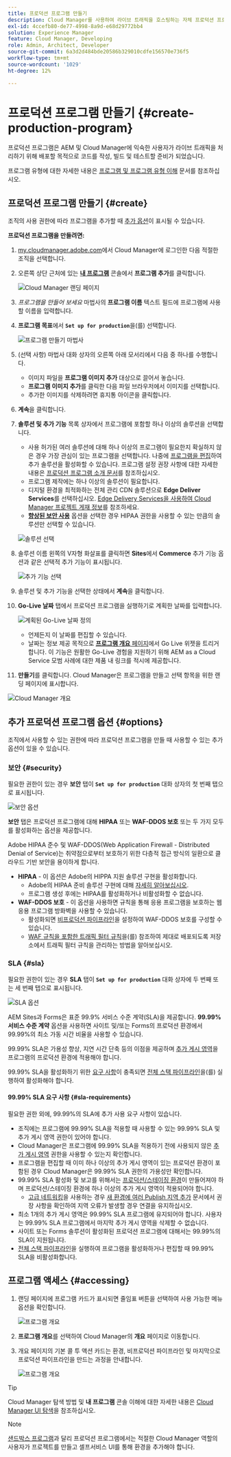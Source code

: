```yaml
---
title: 프로덕션 프로그램 만들기
description: Cloud Manager를 사용하여 라이브 트래픽을 호스팅하는 자체 프로덕션 프로그램을 만드는 방법을 알아봅니다.
exl-id: 4ccefb80-de77-4998-8a9d-e68d29772bb4
solution: Experience Manager
feature: Cloud Manager, Developing
role: Admin, Architect, Developer
source-git-commit: 6a3d2d484bde20586b329010cdfe156570e736f5
workflow-type: tm+mt
source-wordcount: '1029'
ht-degree: 12%

---
```



# 프로덕션 프로그램 만들기 {#create-production-program}

프로덕션 프로그램은 AEM 및 Cloud Manager에 익숙한 사용자가 라이브 트래픽을 처리하기 위해 배포할 목적으로 코드를 작성, 빌드 및 테스트할 준비가 되었습니다.

프로그램 유형에 대한 자세한 내용은 [프로그램 및 프로그램 유형 이해](program-types.md) 문서를 참조하십시오.

## 프로덕션 프로그램 만들기 {#create}

조직의 사용 권한에 따라 프로그램을 추가할 때 [추가 옵션](#options)이 표시될 수 있습니다.

**프로덕션 프로그램을 만들려면:**

1. [my.cloudmanager.adobe.com](https://my.cloudmanager.adobe.com/)에서 Cloud Manager에 로그인한 다음 적절한 조직을 선택합니다.

1. 오른쪽 상단 근처에 있는 **[내 프로그램](/help/implementing/cloud-manager/navigation.md#my-programs)** 콘솔에서 **프로그램 추가**&#x200B;를 클릭합니다.

   ![Cloud Manager 랜딩 페이지](assets/log-in.png)

1. *프로그램을 만들어 보세요* 마법사의 **프로그램 이름** 텍스트 필드에 프로그램에 사용할 이름을 입력합니다.

1. **프로그램 목표**&#x200B;에서 **`Set up for production`**&#x200B;을(를) 선택합니다.

   ![프로그램 만들기 마법사](assets/create-production-program.png)

1. (선택 사항) 마법사 대화 상자의 오른쪽 아래 모서리에서 다음 중 하나를 수행합니다.

   * 이미지 파일을 **프로그램 이미지 추가** 대상으로 끌어서 놓습니다.
   * **프로그램 이미지 추가**&#x200B;를 클릭한 다음 파일 브라우저에서 이미지를 선택합니다.
   * 추가한 이미지를 삭제하려면 휴지통 아이콘을 클릭합니다.

1. **계속**&#x200B;을 클릭합니다.

1. **솔루션 및 추가 기능** 목록 상자에서 프로그램에 포함할 하나 이상의 솔루션을 선택합니다.

   * 사용 허가된 여러 솔루션에 대해 하나 이상의 프로그램이 필요한지 확실하지 않은 경우 가장 관심이 있는 프로그램을 선택합니다. 나중에 [프로그램을 편집](/help/implementing/cloud-manager/getting-access-to-aem-in-cloud/editing-programs.md)하여 추가 솔루션을 활성화할 수 있습니다. 프로그램 설정 권장 사항에 대한 자세한 내용은 [프로덕션 프로그램 소개 문서](/help/implementing/cloud-manager/getting-access-to-aem-in-cloud/introduction-production-programs.md)를 참조하십시오.
   * 프로그램 제작에는 하나 이상의 솔루션이 필요합니다.
   * 디지털 환경을 최적화하는 전체 관리 CDN 솔루션으로 **Edge Deliver Services**&#x200B;를 선택하십시오. [Edge Delivery Services을 사용하여 Cloud Manager 프로젝트 게재 정보](#edge-overview)를 참조하세요.
   * **[향상된 보안 사용](#security)** 옵션을 선택한 경우 HIPAA 권한을 사용할 수 있는 만큼의 솔루션만 선택할 수 있습니다.

   ![솔루션 선택](/help/implementing/cloud-manager/assets/add-production-program-with-edge.png)

1. 솔루션 이름 왼쪽의 V자형 화살표를 클릭하면 **Sites**&#x200B;에서 **Commerce** 추가 기능 옵션과 같은 선택적 추가 기능이 표시됩니다.

   ![추가 기능 선택](assets/setup-prod-commerce.png)

1. 솔루션 및 추가 기능을 선택한 상태에서 **계속**&#x200B;을 클릭합니다.

1. **Go-Live 날짜** 탭에서 프로덕션 프로그램을 실행하기로 계획한 날짜를 입력합니다.

   ![계획된 Go-Live 날짜 정의](assets/set-up-go-live.png)

   * 언제든지 이 날짜를 편집할 수 있습니다.
   * 날짜는 정보 제공 목적으로 [**프로그램 개요** 페이지](/help/implementing/cloud-manager/getting-access-to-aem-in-cloud/editing-programs.md#program-overview)에서 Go Live 위젯을 트리거합니다. 이 기능은 원활한 Go-Live 경험을 지원하기 위해 AEM as a Cloud Service 모범 사례에 대한 제품 내 링크를 적시에 제공합니다.

1. **만들기**&#x200B;를 클릭합니다. Cloud Manager은 프로그램을 만들고 선택 항목을 위한 랜딩 페이지에 표시합니다.

![Cloud Manager 개요](assets/navigate-cm.png)

## 추가 프로덕션 프로그램 옵션 {#options}

조직에서 사용할 수 있는 권한에 따라 프로덕션 프로그램을 만들 때 사용할 수 있는 추가 옵션이 있을 수 있습니다.

### 보안 {#security}

필요한 권한이 있는 경우 **보안** 탭이 **`Set up for production`** 대화 상자의 첫 번째 탭으로 표시됩니다.

![보안 옵션](assets/create-production-program-security.png)

**보안** 탭은 프로덕션 프로그램에 대해 **HIPAA** 또는 **WAF-DDOS 보호** 또는 두 가지 모두를 활성화하는 옵션을 제공합니다.

Adobe HIPAA 준수 및 WAF-DDOS(Web Application Firewall - Distributed Denial of Service)는 취약점으로부터 보호하기 위한 다층적 접근 방식의 일환으로 클라우드 기반 보안을 용이하게 합니다.

* **HIPAA** - 이 옵션은 Adobe의 HIPPA 지원 솔루션 구현을 활성화합니다.
   * Adobe의 HIPAA 준비 솔루션 구현에 대해 [자세히 알아보십시오](https://www.adobe.com/trust/compliance/hipaa-ready.html).
   * 프로그램 생성 후에는 HIPAA를 활성화하거나 비활성화할 수 없습니다.
* **WAF-DDOS 보호** - 이 옵션을 사용하면 규칙을 통해 응용 프로그램을 보호하는 웹 응용 프로그램 방화벽을 사용할 수 있습니다.
   * 활성화되면 [비프로덕션 파이프라인](/help/implementing/cloud-manager/configuring-pipelines/configuring-non-production-pipelines.md)을 설정하여 WAF-DDOS 보호를 구성할 수 있습니다.
   * [WAF 규칙을 포함한 트래픽 필터 규칙](/help/security/traffic-filter-rules-including-waf.md)을(를) 참조하여 제대로 배포되도록 저장소에서 트래픽 필터 규칙을 관리하는 방법을 알아보십시오.

### SLA {#sla}

필요한 권한이 있는 경우 **SLA** 탭이 **`Set up for production`** 대화 상자에 두 번째 또는 세 번째 탭으로 표시됩니다.

![SLA 옵션](assets/create-production-program-sla.png)

AEM Sites과 Forms은 표준 99.9% 서비스 수준 계약(SLA)을 제공합니다. **99.99% 서비스 수준 계약** 옵션을 사용하면 사이트 및/또는 Forms의 프로덕션 환경에서 99.99%의 최소 가동 시간 비율을 사용할 수 있습니다.

99.99% SLA은 가용성 향상, 지연 시간 단축 등의 이점을 제공하며 [추가 게시 영역](/help/implementing/cloud-manager/manage-environments.md#multiple-regions)을 프로그램의 프로덕션 환경에 적용해야 합니다.

99.99% SLA을 활성화하기 위한 [요구 사항](#sla-requirements)이 충족되면 [전체 스택 파이프라인](/help/implementing/cloud-manager/configuring-pipelines/configuring-production-pipelines.md)을(를) 실행하여 활성화해야 합니다.

#### 99.99% SLA 요구 사항 {#sla-requirements}

필요한 권한 외에, 99.99%의 SLA에 추가 사용 요구 사항이 있습니다.

* 조직에는 프로그램에 99.99% SLA을 적용할 때 사용할 수 있는 99.99% SLA 및 추가 게시 영역 권한이 있어야 합니다.
* Cloud Manager은 프로그램에 99.99% SLA을 적용하기 전에 사용되지 않은 [추가 게시 영역](/help/implementing/cloud-manager/manage-environments.md#multiple-regions) 권한을 사용할 수 있는지 확인합니다.
* 프로그램을 편집할 때 이미 하나 이상의 추가 게시 영역이 있는 프로덕션 환경이 포함된 경우 Cloud Manager은 99.99% SLA 권한의 가용성만 확인합니다.
* 99.99% SLA 활성화 및 보고를 위해서는 [프로덕션/스테이징 환경](/help/implementing/cloud-manager/manage-environments.md#adding-environments)이 만들어져야 하며 프로덕션/스테이징 환경에 하나 이상의 추가 게시 영역이 적용되어야 합니다.
   * [고급 네트워킹](/help/security/configuring-advanced-networking.md)을 사용하는 경우 [새 환경에 여러 Publish 지역 추가](/help/implementing/cloud-manager/manage-environments.md#adding-regions) 문서에서 권장 사항을 확인하여 지역 오류가 발생할 경우 연결을 유지하십시오.
* 최소 1개의 추가 게시 영역은 99.99% SLA 프로그램에 유지되어야 합니다. 사용자는 99.99% SLA 프로그램에서 마지막 추가 게시 영역을 삭제할 수 없습니다.
* 사이트 또는 Forms 솔루션이 활성화된 프로덕션 프로그램에 대해서는 99.99%의 SLA이 지원됩니다.
* [전체 스택 파이프라인](/help/implementing/cloud-manager/configuring-pipelines/configuring-production-pipelines.md)을 실행하여 프로그램을 활성화하거나 편집할 때 99.99% SLA을 비활성화합니다.

## 프로그램 액세스 {#accessing}

1. 랜딩 페이지에 프로그램 카드가 표시되면 줄임표 버튼을 선택하여 사용 가능한 메뉴 옵션을 확인합니다.

   ![프로그램 개요](assets/program-overview.png)

1. **프로그램 개요**&#x200B;를 선택하여 Cloud Manager의 **개요** 페이지로 이동합니다.

1. 개요 페이지의 기본 콜 투 액션 카드는 환경, 비프로덕션 파이프라인 및 마지막으로 프로덕션 파이프라인을 만드는 과정을 안내합니다.

   ![프로그램 개요](assets/set-up-prod5.png)

>[!TIP]
>
>Cloud Manager 탐색 방법 및 **내 프로그램** 콘솔 이해에 대한 자세한 내용은 [Cloud Manager UI 탐색](/help/implementing/cloud-manager/navigation.md)을 참조하십시오.

>[!NOTE]
>
>[샌드박스 프로그램](introduction-sandbox-programs.md#auto-creation)과 달리 프로덕션 프로그램에서는 적절한 Cloud Manager 역할의 사용자가 프로젝트를 만들고 셀프서비스 UI를 통해 환경을 추가해야 합니다.


